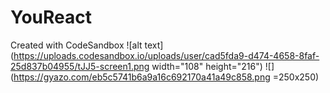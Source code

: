 # YouReact
Created with CodeSandbox
![alt text](https://uploads.codesandbox.io/uploads/user/cad5fda9-d474-4658-8faf-25d837b04955/tJJ5-screen1.png width="108" height="216")
![](https://gyazo.com/eb5c5741b6a9a16c692170a41a49c858.png =250x250)
